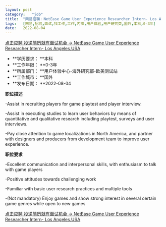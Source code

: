 ```yaml
---
layout:	post
category:	"job"
title:	"网易招聘：NetEase Game User Experience Researcher Intern- Los Angeles,USA   -用户体验-用户研究类-国外本科0-3年"
tags:	[网易,招聘,面试,找工作,工作,内推,用户体验,用户研究类,国外,本科,0-3年]
date:	2022-08-04
---
```


[点击应聘 投递简历就有面试机会 ->  NetEase Game User Experience Researcher Intern- Los Angeles,USA   ](http://mobile.bole.netease.com/bole/boleDetail?id=37781&employeeId=346f03c3cda5f04c&key=all)



- **学历要求： **本科
- **工作年限： **0-3年
- **所属部门： **用户体验中心-海外研究部-欧美测试站
- **工作城市： **国外
- **发布日期： **2022-08-04



**职位描述**

-Assist in recruiting players for game playtest and player interview.

-Assist in executing studies to learn user behaviors by means of quantitative and qualitative research including playtest, surveys and user interviews.

-Pay close attention to game localizations in North America, and partner with designers and producers from development team to improve user experience.





**职位要求**

-Excellent communication and interpersonal skills, with enthusiasm to talk with game players

-Positive attitudes towards challenging work

-Familiar with basic user research practices and multiple tools

-(Not mandatory) Enjoy games and show strong interest in several certain game genres while open to new games



[点击应聘 投递简历就有面试机会 ->  NetEase Game User Experience Researcher Intern- Los Angeles,USA   ](http://mobile.bole.netease.com/bole/boleDetail?id=37781&employeeId=346f03c3cda5f04c&key=all)